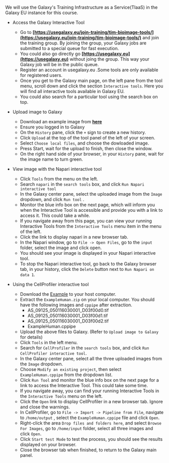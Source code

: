We will use the Galaxy's Training Infrastructure as a Service(TIaaS) in the Galaxy EU instance for this course. 

- Access the Galaxy Interactive Tool
    - Go to **[https://usegalaxy.eu/join-training/tim-bioimage-tools/](https://usegalaxy.eu/join-training/tim-bioimage-tools/)** and join the training group. By joining the group, your Galaxy jobs are submitted to a special queue for fast execution.
    - You could also go directly go **[https://usegalaxy.eu](https://usegalaxy.eu)** without joing the group. This way your Galaxy job will be in the public queue.
    - Register an account in usegalaxy.eu .Some tools are only available for registered users. 
    - Once you get to the Galaxy main page, on the left pane from the tool menu, scroll down and click the section `Interactive tools`. Here you will find all interactive tools available in Galaxy EU.
    - You could also search for a particular tool using the search box on top.

- Upload image to Galaxy
    - Download an example image from **[here](https://raw.githubusercontent.com/embl-cba/bard-containers/refs/heads/main/cellpose-nobard/MAX_pg6-3CF1_20--t1-3.jpg)**
    - Ensure you logged in to Galaxy
    - On the `History` pane, click the `+` sign to create a new history.
    - Click `Upload` at the top of the tool panel of the left of your screen.
    - Select `Choose local files`, and choose the dowloaded image.
    - Press Start, wait for the upload to finish, then close the window.
    - On the right hand side of your browser, in your `History` pane, wait for the image name to turn green.

- View image with the Napari interactive tool
    - Click `Tools` from the menu on the left. 
    - Search `napari` in the `search tools` box, and click `Run Napari interactive tool`
    - In the Galaxy center pane, select the uploaded image from the `Image` dropdown, and click `Run tool` .
    - Monitor the blue info box on the next page, which will inform you when the Interactive Tool is accessible and provide you with a link to access it. This could take a while.
    - If you navigate away from this page, you can view your running Interactive Tools from the `Interactive Tools` menu item in the menu of the left.
    - Click the link to display napari in a new browser tab.
    - In the Napari window, go to `File -> Open Files`, go to the `input` folder, select the image and click open.
    - You should see your image is displayed in your Napari interactive tool.
    - To stop the Napari interactive tool, go back to the Galaxy browser tab, in your history, click the `Delete` button next to `Run Napari on data 1`.

- Using the CellProfiler interactive tool
    - Download the [Example](https://cellprofiler-examples.s3.amazonaws.com/ExampleHuman.zip) to your host computer.
    - Extract the `ExampleHuman.zip` on your local computer. You should have the following images and `cppipe` after extraction.
        - AS_09125_050116030001_D03f00d0.tif
        - AS_09125_050116030001_D03f00d1.tif
        - AS_09125_050116030001_D03f00d2.tif
        - ExampleHuman.cppipe
    - Upload the above files to Galaxy. (Refer to `Upload image to Galaxy` for details)
    - Click `Tools` in the left menu. 
    - Search for `CellProfiler` in the `search tools` box, and click `Run CellProfiler interactive tool`.
    - In the Galaxy center pane, select all the three uploaded images from the `Image` dropdown.
    - Choose `Modify an existing project`, then select `ExampleHuman.cppipe` from the dropdown list.
    - Click `Run Tool` and monitor the blue info box on the next page for a link to access the Interactive Tool. This could take some time.
    - If you navigate away, you can find your running Interactive Tools in the `Interactive Tools` menu on the left.
    - Click the `Open` link to display CellProfiler in a new browser tab. Ignore and close the warnings.
    - In CellProfiler, go to `File -> Import -> Pipeline from File`, navigate to `/home/output` , select the `ExampleHuman.cppipe` file and click `Open`.
    - Right-click the area `Drop files and folders here`, and select `Browse For Images`, go to `/home/input` folder, select all three images and click `Open`.
    - Click `Start test Mode` to test the process, you should see the results displayed on your browser.
    - Close the browser tab when finished, to return to the Galaxy main panel.

